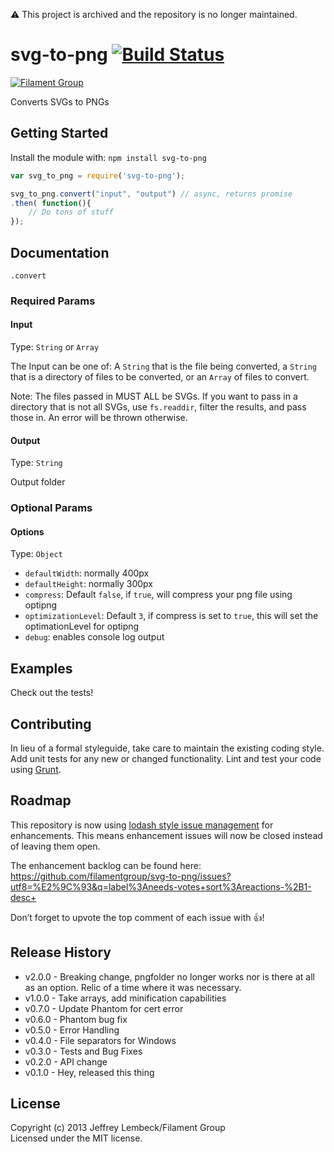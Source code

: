 :warning: This project is archived and the repository is no longer maintained.

# svg-to-png [![Build Status](https://secure.travis-ci.org/filamentgroup/svg-to-png.png?branch=master)](http://travis-ci.org/filamentgroup/svg-to-png)

[![Filament Group](http://filamentgroup.com/images/fg-logo-positive-sm-crop.png) ](http://www.filamentgroup.com/)

Converts SVGs to PNGs

## Getting Started
Install the module with: `npm install svg-to-png`

```javascript
var svg_to_png = require('svg-to-png');

svg_to_png.convert("input", "output") // async, returns promise
.then( function(){
	// Do tons of stuff
});

```

## Documentation
`.convert`

### Required Params

#### Input
Type: `String` or `Array`

The Input can be one of: A `String` that is the file being converted, a
`String` that is a directory of files to be converted, or an `Array` of
files to convert.

Note: The files passed in MUST ALL be SVGs. If you want to pass in a
directory that is not all SVGs, use `fs.readdir`, filter the results,
and pass those in. An error will be thrown otherwise.

#### Output
Type: `String`

Output folder

### Optional Params

#### Options
Type: `Object`

* `defaultWidth`: normally 400px
* `defaultHeight`: normally 300px
* `compress`: Default `false`, if `true`, will compress your png file
  using optipng
* `optimizationLevel`: Default `3`, if compress is set to `true`, this will set the optimationLevel for optipng
* `debug`: enables console log output

## Examples
Check out the tests!

## Contributing
In lieu of a formal styleguide, take care to maintain the existing coding style. Add unit tests for any new or changed functionality. Lint and test your code using [Grunt](http://gruntjs.com/).

## Roadmap

This repository is now using [lodash style issue management](https://twitter.com/samselikoff/status/991395669016436736) for enhancements. This means enhancement issues will now be closed instead of leaving them open.

The enhancement backlog can be found here: https://github.com/filamentgroup/svg-to-png/issues?utf8=%E2%9C%93&q=label%3Aneeds-votes+sort%3Areactions-%2B1-desc+

Don’t forget to upvote the top comment of each issue with 👍!

## Release History
* v2.0.0 - Breaking change, pngfolder no longer works nor is there at
	all as an option. Relic of a time where it was necessary.
* v1.0.0 - Take arrays, add minification capabilities
* v0.7.0 - Update Phantom for cert error
* v0.6.0 - Phantom bug fix
* v0.5.0 - Error Handling
* v0.4.0 - File separators for Windows
* v0.3.0 - Tests and Bug Fixes
* v0.2.0 - API change
* v0.1.0 - Hey, released this thing

## License
Copyright (c) 2013 Jeffrey Lembeck/Filament Group  
Licensed under the MIT license.

